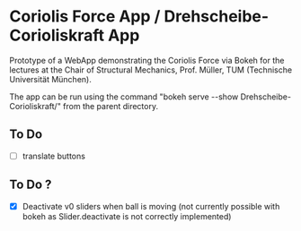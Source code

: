 # Coriolis Force App / Drehscheibe-Corioliskraft App

Prototype of a WebApp demonstrating the Coriolis Force via Bokeh for the lectures at the Chair of Structural Mechanics, Prof. Müller, TUM (Technische Universität München).

The app can be run using the command "bokeh serve --show Drehscheibe-Corioliskraft/" from the parent directory.

## To Do
- [ ] translate buttons

## To Do ?
- [x] Deactivate v0 sliders when ball is moving (not currently possible with bokeh as Slider.deactivate is not correctly implemented)
